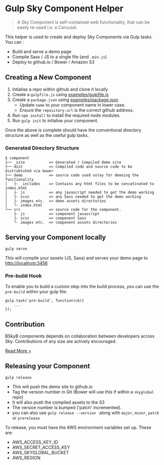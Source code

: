 Gulp Sky Component Helper 
========================

> A Sky Component is self-contained web functionality, that can be easily re-used i.e. a Carousel.

This helper is used to create and deploy Sky Components via Gulp tasks. You can :
 * Build and serve a demo page
 * Compile Sass / JS to a single file (and `.min.js`)
 * Deploy to github.io / Bower / Amazon S3

## Creating a New Component
 
1. Intialise a repo within github and clone it locally
2. Create a `gulpfile.js` using [examples/gulpfile.js](examples/gulpfile.js) 
3. Create a `package.json` using [examples/package.json](examples/package.json) 
    * Update `name` to your component name in lower case.
    * Ensure the `repository.url` is the correct github address.
4. Run `npm install` to install the required node modules. 
5. Run `gulp init` to intialise your component. 

Once the above is complete should have the conventional directory structure as well as the useful gulp tasks.

### Generated Directory Structure

    $ component
    ├── _site           => Generated / Compiled demo site
    ├── dist            => Compiled code and source code to be distrubtuted via bower
    ├── demo            => source code used soley for demoing the functionality
    │   ├- _includes    => Contains any html files to be concatinated to index.html
    │   ├- js           => any javascript needed to get the demo working
    │   ├- scss         => any Sass needed to get the demo working
    │   ├- images etc.  => demo assets directories
    │   └- index.html
    └── src             => source code for the component.
        ├- js           => component javascript
        ├- scss         => component Sass
        └- images etc.  => component assets directories


## Serving your Component locally

`gulp serve`

This will compile your assets (JS, Sass) and serves your demo page to [http://localhost:3456](http://localhost:3456) 

### Pre-build Hook

To enable you to build a custom step into the build process, you can use the `pre-build` within your gulp file:

```
gulp.task('pre-build', function(cb){
    ...
});

```

## Contribution

BSkyB components depends on collaboration between developers across Sky. Contributions of any size are actively encouraged.

[Read More >](CONTRIBUTING.md)


## Releasing your Component

`gulp release`

   * This will push the demo site to github.io 
   * Tag the version number in Git (Bower will use this if within a `skyglobal` repo)
   * It will also push the compiled assets to the S3
   * The version number is bumped ('patch' incremented). 
   * you can also use `gulp release --version ` along with `major`, `minor`, `patch` or `prerelease`

To release, you must have the AWS environment variables set up. These are:
  * AWS_ACCESS_KEY_ID
  * AWS_SECRET_ACCESS_KEY
  * AWS_SKYGLOBAL_BUCKET
  * AWS_REGION
  
